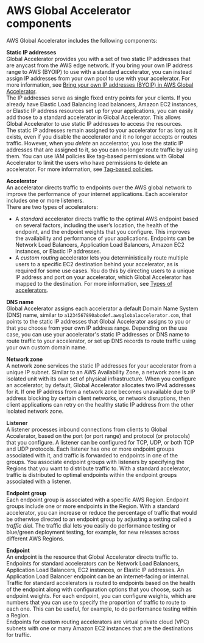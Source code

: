 # AWS Global Accelerator components<a name="introduction-components"></a>

AWS Global Accelerator includes the following components:

**Static IP addresses**  
Global Accelerator provides you with a set of two static IP addresses that are anycast from the AWS edge network\. If you bring your own IP address range to AWS \(BYOIP\) to use with a standard accelerator, you can instead assign IP addresses from your own pool to use with your accelerator\. For more information, see [Bring your own IP addresses \(BYOIP\) in AWS Global Accelerator](using-byoip.md)\.  
The IP addresses serve as single fixed entry points for your clients\. If you already have Elastic Load Balancing load balancers, Amazon EC2 instances, or Elastic IP address resources set up for your applications, you can easily add those to a standard accelerator in Global Accelerator\. This allows Global Accelerator to use static IP addresses to access the resources\.  
The static IP addresses remain assigned to your accelerator for as long as it exists, even if you disable the accelerator and it no longer accepts or routes traffic\. However, when you *delete* an accelerator, you lose the static IP addresses that are assigned to it, so you can no longer route traffic by using them\. You can use IAM policies like tag\-based permissions with Global Accelerator to limit the users who have permissions to delete an accelerator\. For more information, see [ Tag\-based policies](auth-and-access-control.md#access-control-manage-access-tag-policies)\.

**Accelerator**  
An accelerator directs traffic to endpoints over the AWS global network to improve the performance of your internet applications\. Each accelerator includes one or more listeners\.  
There are two types of accelerators:  
+ A *standard* accelerator directs traffic to the optimal AWS endpoint based on several factors, including the user’s location, the health of the endpoint, and the endpoint weights that you configure\. This improves the availability and performance of your applications\. Endpoints can be Network Load Balancers, Application Load Balancers, Amazon EC2 instances, or Elastic IP addresses\.
+ A *custom routing* accelerator lets you deterministically route multiple users to a specific EC2 destination behind your accelerator, as is required for some use cases\. You do this by directing users to a unique IP address and port on your accelerator, which Global Accelerator has mapped to the destination\.
For more information, see [ Types of accelerators](introduction-accelerator-types.md)\.

**DNS name**  
Global Accelerator assigns each accelerator a default Domain Name System \(DNS\) name, similar to `a1234567890abcdef.awsglobalaccelerator.com`, that points to the static IP addresses that Global Accelerator assigns to you or that you choose from your own IP address range\. Depending on the use case, you can use your accelerator's static IP addresses or DNS name to route traffic to your accelerator, or set up DNS records to route traffic using your own custom domain name\.

**Network zone**  
A network zone services the static IP addresses for your accelerator from a unique IP subnet\. Similar to an AWS Availability Zone, a network zone is an isolated unit with its own set of physical infrastructure\.  When you configure an accelerator, by default, Global Accelerator allocates two IPv4 addresses for it\. If one IP address from a network zone becomes unavailable due to IP address blocking by certain client networks, or network disruptions, then client applications can retry on the healthy static IP address from the other isolated network zone\.

**Listener**  
A listener processes inbound connections from clients to Global Accelerator, based on the port \(or port range\) and protocol \(or protocols\) that you configure\. A listener can be configured for TCP, UDP, or both TCP and UDP protocols\. Each listener has one or more endpoint groups associated with it, and traffic is forwarded to endpoints in one of the groups\. You associate endpoint groups with listeners by specifying the Regions that you want to distribute traffic to\. With a standard accelerator, traffic is distributed to optimal endpoints within the endpoint groups associated with a listener\.

**Endpoint group**  
Each endpoint group is associated with a specific AWS Region\. Endpoint groups include one or more endpoints in the Region\. With a standard accelerator, you can increase or reduce the percentage of traffic that would be otherwise directed to an endpoint group by adjusting a setting called a *traffic dial*\. The traffic dial lets you easily do performance testing or blue/green deployment testing, for example, for new releases across different AWS Regions\. 

**Endpoint**  
An endpoint is the resource that Global Accelerator directs traffic to\.  
Endpoints for standard accelerators can be Network Load Balancers, Application Load Balancers, EC2 instances, or Elastic IP addresses\. An Application Load Balancer endpoint can be an internet\-facing or internal\. Traffic for standard accelerators is routed to endpoints based on the health of the endpoint along with configuration options that you choose, such as endpoint weights\. For each endpoint, you can configure weights, which are numbers that you can use to specify the proportion of traffic to route to each one\. This can be useful, for example, to do performance testing within a Region\.  
Endpoints for custom routing accelerators are virtual private cloud \(VPC\) subnets with one or many Amazon EC2 instances that are the destinations for traffic\.